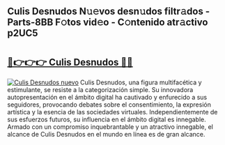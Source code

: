 ## Culis Desnudos N𝚞𝚎vos desn𝚞dos filtr𝚊dos - Parts-8BB F𝚘tos vid𝚎o - C𝚘ntenido atr𝚊ctivo p2UC5

# <h2><a href="http://mb2ecxx.tromn.icu/?c=Culis+Desnudos">🔗👉👉👉 Culis Desnudos 🔗🔗</a></h2>

[![Culis Desnudos nuevo](https://i.imgur.com/pEAQMta.gif)](http://mb2ecxx.tromn.icu/?c=Culis+Desnudos)
Culis Desnudos, una figura multifacética y estimulante, se resiste a la categorización simple. Su innovadora autopresentación en el ámbito digital ha cautivado y enfurecido a sus seguidores, provocando debates sobre el consentimiento, la expresión artística y la esencia de las sociedades virtuales. Independientemente de sus esfuerzos futuros, su influencia en el ámbito digital es innegable. Armado con un compromiso inquebrantable y un atractivo innegable, el alcance de Culis Desnudos en el mundo en línea es de gran alcance.
